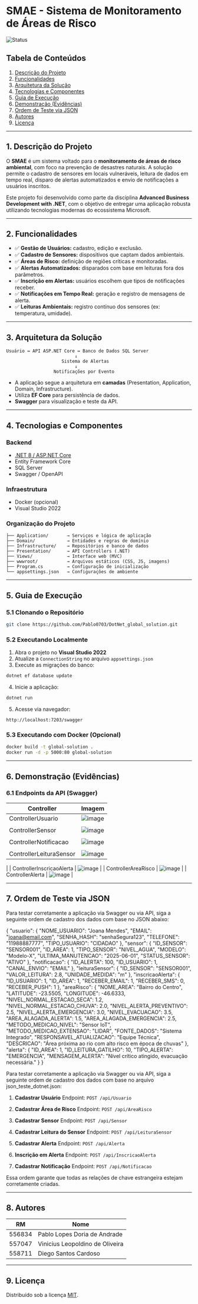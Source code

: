 # SMAE - Sistema de Monitoramento de Áreas de Risco

![Status](https://img.shields.io/badge/status-concluído-brightgreen)

## Tabela de Conteúdos

1. [Descrição do Projeto](#1-descrição-do-projeto)
2. [Funcionalidades](#2-funcionalidades)
3. [Arquitetura da Solução](#3-arquitetura-da-solução)
4. [Tecnologias e Componentes](#4-tecnologias-e-componentes)
5. [Guia de Execução](#5-guia-de-execução)
6. [Demonstração (Evidências)](#6-demonstração-evidências)
7. [Ordem de Teste via JSON](#7-ordem-de-teste-via-json)
8. [Autores](#8-autores)
9. [Licença](#9-licença)

---

## 1. Descrição do Projeto

O **SMAE** é um sistema voltado para o **monitoramento de áreas de risco ambiental**, com foco na prevenção de desastres naturais. A solução permite o cadastro de sensores em locais vulneráveis, leitura de dados em tempo real, disparo de alertas automatizados e envio de notificações a usuários inscritos.

Este projeto foi desenvolvido como parte da disciplina **Advanced Business Development with .NET**, com o objetivo de entregar uma aplicação robusta utilizando tecnologias modernas do ecossistema Microsoft.

---

## 2. Funcionalidades

* ✅ **Gestão de Usuários:** cadastro, edição e exclusão.
* ✅ **Cadastro de Sensores:** dispositivos que captam dados ambientais.
* ✅ **Áreas de Risco:** definição de regiões críticas e monitoradas.
* ✅ **Alertas Automatizados:** disparados com base em leituras fora dos parâmetros.
* ✅ **Inscrição em Alertas:** usuários escolhem que tipos de notificações receber.
* ✅ **Notificações em Tempo Real:** geração e registro de mensagens de alerta.
* ✅ **Leituras Ambientais:** registro contínuo dos sensores (ex: temperatura, umidade).

---

## 3. Arquitetura da Solução

```text
Usuário ↔ API ASP.NET Core ↔ Banco de Dados SQL Server
                          ↓
                     Sistema de Alertas
                          ↓
                  Notificações por Evento
```

* A aplicação segue a arquitetura em **camadas** (Presentation, Application, Domain, Infrastructure).
* Utiliza **EF Core** para persistência de dados.
* **Swagger** para visualização e teste da API.

---

## 4. Tecnologias e Componentes

### Backend

* [.NET 8 / ASP.NET Core](https://dotnet.microsoft.com/)
* Entity Framework Core
* SQL Server
* Swagger / OpenAPI

### Infraestrutura

* Docker (opcional)
* Visual Studio 2022

### Organização do Projeto

```
├── Application/       → Serviços e lógica de aplicação
├── Domain/            → Entidades e regras de domínio
├── Infrastructure/    → Repositórios e banco de dados
├── Presentation/      → API Controllers (.NET)
├── Views/             → Interface web (MVC)
├── wwwroot/           → Arquivos estáticos (CSS, JS, imagens)
├── Program.cs         → Configuração de inicialização
└── appsettings.json   → Configurações de ambiente
```

---

## 5. Guia de Execução

### 5.1 Clonando o Repositório

```bash
git clone https://github.com/Pablo0703/DotNet_global_solution.git
```

### 5.2 Executando Localmente

1. Abra o projeto no **Visual Studio 2022**
2. Atualize a `ConnectionString` no arquivo `appsettings.json`
3. Execute as migrações do banco:

```bash
dotnet ef database update
```

4. Inicie a aplicação:

```bash
dotnet run
```

5. Acesse via navegador:

```
http://localhost:7203/swagger
```

### 5.3 Executando com Docker (Opcional)

```bash
docker build -t global-solution .
docker run -d -p 5000:80 global-solution
```

---

## 6. Demonstração (Evidências)

### 6.1 Endpoints da API (Swagger)

| Controller                | Imagem                                         |
| ------------------------- | ---------------------------------------------- |
| ControllerUsuario         | ![image](https://github.com/user-attachments/assets/dd60891a-3c06-4aac-8228-9ef197faa467)
       |
| ControllerSensor          | ![image](https://github.com/user-attachments/assets/ae4fd5c0-070b-4ff7-a80e-1d833f6ef311)
          |
| ControllerNotificacao     | ![image](https://github.com/user-attachments/assets/47346f24-369c-4f41-b555-3e87316bf8d8)
      |
| ControllerLeituraSensor   | ![image](https://github.com/user-attachments/assets/90d90718-6ff9-45a2-8d7f-512b0eecfdf8)
   |
| ControllerInscricaoAlerta | ![image](https://github.com/user-attachments/assets/08cf8fb2-97ac-40d8-9d1d-681d91699a01)
|
| ControllerAreaRisco       | ![image](https://github.com/user-attachments/assets/8e3079e6-1f68-4689-bb16-ca3b52d4b409)
     |
| ControllerAlerta          | ![image](https://github.com/user-attachments/assets/8037e0d8-f973-44db-99fa-80882576d82b)
         |

---

## 7. Ordem de Teste via JSON

Para testar corretamente a aplicação via Swagger ou via API, siga a seguinte ordem de cadastro dos dados com base no JSON abaixo:

{
  "usuario": {
    "NOME_USUARIO": "Joana Mendes",
    "EMAIL": "joana@email.com",
    "SENHA_HASH": "senhaSegura123",
    "TELEFONE": "11988887777",
    "TIPO_USUARIO": "CIDADAO"
  },
  "sensor": {
    "ID_SENSOR": "SENSOR001",
    "ID_AREA": 1,
    "TIPO_SENSOR": "NIVEL_AGUA",
    "MODELO": "Modelo-X",
    "ULTIMA_MANUTENCAO": "2025-06-01",
    "STATUS_SENSOR": "ATIVO"
  },
  "notificacao": {
    "ID_ALERTA": 100,
    "ID_USUARIO": 1,
    "CANAL_ENVIO": "EMAIL"
  },
  "leituraSensor": {
    "ID_SENSOR": "SENSOR001",
    "VALOR_LEITURA": 2.8,
    "UNIDADE_MEDIDA": "m"
  },
  "inscricaoAlerta": {
    "ID_USUARIO": 1,
    "ID_AREA": 1,
    "RECEBER_EMAIL": 1,
    "RECEBER_SMS": 0,
    "RECEBER_PUSH": 1
  },
  "areaRisco": {
    "NOME_AREA": "Bairro do Centro",
    "LATITUDE": -23.5505,
    "LONGITUDE": -46.6333,
    "NIVEL_NORMAL_ESTACAO_SECA": 1.2,
    "NIVEL_NORMAL_ESTACAO_CHUVA": 2.0,
    "NIVEL_ALERTA_PREVENTIVO": 2.5,
    "NIVEL_ALERTA_EMERGENCIA": 3.0,
    "NIVEL_EVACUACAO": 3.5,
    "AREA_ALAGADA_ALERTA": 1.5,
    "AREA_ALAGADA_EMERGENCIA": 2.5,
    "METODO_MEDICAO_NIVEL": "Sensor IoT",
    "METODO_MEDICAO_EXTENSAO": "LIDAR",
    "FONTE_DADOS": "Sistema Integrado",
    "RESPONSAVEL_ATUALIZACAO": "Equipe Técnica",
    "DESCRICAO": "Área próxima ao rio com alto risco em época de chuvas"
  },
  "alerta": {
    "ID_AREA": 1,
    "ID_LEITURA_GATILHO": 10,
    "TIPO_ALERTA": "EMERGENCIA",
    "MENSAGEM_ALERTA": "Nível crítico atingido, evacuação necessária."
  }
}

Para testar corretamente a aplicação via Swagger ou via API, siga a seguinte ordem de cadastro dos dados com base no arquivo json_teste_dotnet.json:

1. **Cadastrar Usuário**
   Endpoint: `POST /api/Usuario`

2. **Cadastrar Área de Risco**
   Endpoint: `POST /api/AreaRisco`

3. **Cadastrar Sensor**
   Endpoint: `POST /api/Sensor`

4. **Cadastrar Leitura do Sensor**
   Endpoint: `POST /api/LeituraSensor`

5. **Cadastrar Alerta**
   Endpoint: `POST /api/Alerta`

6. **Inscrição em Alerta**
   Endpoint: `POST /api/InscricaoAlerta`

7. **Cadastrar Notificação**
   Endpoint: `POST /api/Notificacao`

Essa ordem garante que todas as relações de chave estrangeira estejam corretamente criadas.

---

## 8. Autores

| RM     | Nome                            |
| ------ | ------------------------------- |
| 556834 | Pablo Lopes Doria de Andrade    |
| 557047 | Vinicius Leopoldino de Oliveira |
| 558711 | Diego Santos Cardoso            |

---

## 9. Licença

Distribuído sob a licença [MIT](LICENSE).
